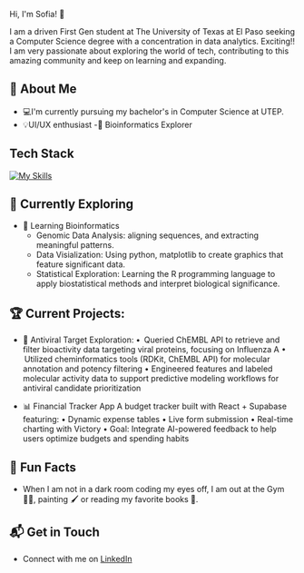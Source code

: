 Hi, I'm Sofia! 👋

I am a driven First Gen student at The University of Texas at El Paso seeking a Computer Science degree with a concentration in data analytics. Exciting!!
I am very passionate about exploring the world of tech, contributing to this amazing community and keep on learning and expanding.  


## 🚀 About Me

- 💻I'm currently pursuing my bachelor's in Computer Science at UTEP.
- 💡UI/UX enthusiast
-🧬 Bioinformatics Explorer


## Tech Stack
[![My Skills](https://skillicons.dev/icons?i=js,html,css,py,java,linux,react,supabase)](https://skillicons.dev)

## 🌱 Currently Exploring

- 🚀 Learning Bioinformatics 
  - Genomic Data Analysis: aligning sequences, and extracting meaningful patterns.
  - Data Visialization: Using python, matplotlib to create graphics that feature significant data.
  - Statistical Exploration: Learning the R programming language to apply biostatistical methods and interpret biological significance.

 ## 🏆 Current Projects:

- 🌟 Antiviral Target Exploration:
•	 Queried ChEMBL API to retrieve and filter bioactivity data targeting viral proteins, focusing on Influenza A 
•	 Utilized cheminformatics tools (RDKit, ChEMBL API) for molecular annotation and potency filtering
•	 Engineered features and labeled molecular activity data to support predictive modeling workflows for antiviral candidate prioritization

- 📊 Financial Tracker App A budget tracker built with React + Supabase featuring:
•  Dynamic expense tables
•  Live form submission
•  Real-time charting with Victory
•  Goal: Integrate AI-powered feedback to help users optimize budgets and spending habits


## 🧿 Fun Facts
- When I am not in a dark room coding my eyes off, I am out at the Gym 🏋️‍♀️, painting 🖌 or reading my favorite books 📖. 

## 📬 Get in Touch

- Connect with me on [LinkedIn](https://www.linkedin.com/in/sofia-de-haro-macias/)


